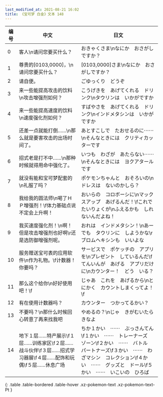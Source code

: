 ```yaml
---
last_modified_at: 2021-08-21 16:02
title: 《宝可梦 白金》文本 148
---
```

| 编号 | 中文 | 日文 |
| ---- | ---- | ---- |
| 0 | 客人\n请问您要买什么？ | おきゃくさま\nなにか　おさがしですか？ |
| 1 | 尊贵的[0103,0000]，\n请问您要买什么？ | [0103,0000]さま\nなにか　おさがしですか？ |
| 2 | 请自便。 | ごゆっくり　どうぞ |
| 3 | 来一些能提高攻击的饮料\n攻击增强剂如何？ | こうげきを　あげてくれる　ドリンク\nタウリンは　いかがですか |
| 4 | 来一些能提高速度的饮料\n速度强化剂如何？ | すばやさを　あげてくれる　ドリンク\nインドメタシンは　いかがですか |
| 5 | 还差一点就能打倒……\n那么就是要害攻击的出场时间了。 | あとすこしで　たおせるのに⋯⋯\nそんなときには　クリティカッターです |
| 6 | 招式老是打不中……\n那种时候就得用命中强化了。 | いつも　わざが　あたらない⋯⋯\nそんなときには　ヨクアタールです |
| 7 | 就没有能和宝可梦配套的\n礼服了吗？ | ポケモンちゃんと　おそろいの\nドレスは　ないのかしら？ |
| 8 | 我给我的圆法师\n喝了ＨＰ增强剂！\f体力基础点说不定会上升啊！ | おいらの　コロボーシに\nマックスアップ　あげるんだ！\fこれで　たいりょくが\nふえるかも　しれないんだよね！ |
| 9 | 我买速度强化剂！\n啊！但是攻击增强剂也好啊\r还是选防御增强剂呢。 | おれは　インドメタシン！\nあー　でも　タウリンに　しようかな\rブロムヘキシンも　いいよな |
| 10 | 服务赠送宝可表的应用软件\n作为礼物。\f计数器！你要吗？ | サービスで　ポケッチの　アプリを\nプレゼント　しているんだ\fてんいんが　あげる　アプリだけに\nカウンター！　どう　いる？ |
| 11 | 那么这个给你\n好好使用吧！\f | じゃあ　これを　あげるから\nとにかく　カウントしまくってよ！\f |
| 12 | 有在使用计数器吗？ | カウンター　つかってるかい？ |
| 13 | 不要吗？\n那什么时候回心转意了再来找我吧 | やめるの？\nじゃ　きがむいたら　きなよ |
| 14 | 地下１层……特产展示\f１层……训练家区\f２层……战斗伙伴\f３层……招式学习器展\f４层……配饰和玩偶\f５层……休息广场 | ちか１かい　⋯⋯　ぶっさんてん\f１かい　⋯⋯　トレーナーズ　ゾーン\f２かい　⋯⋯　バトル　パートナーズ\f３かい　⋯⋯　わざマシン　コレクション\f４かい　⋯⋯　グッズと　ドール\f５かい　⋯⋯　いこいの　ひろば |
{: .table .table-bordered .table-hover .xz-pokemon-text .xz-pokemon-text-Pt }